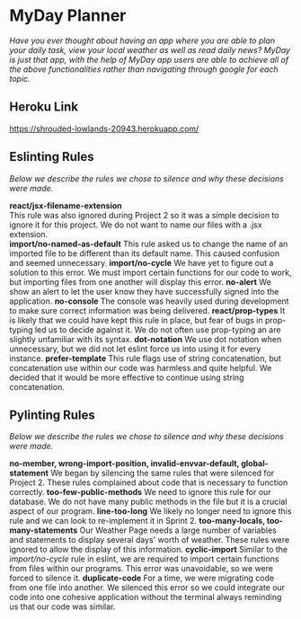 # MyDay Planner
*Have you ever thought about having an app where you are able to plan your daily task, view your local weather as well as read daily news? MyDay is just that app, with the help of  MyDay app users are able to achieve all of the above functionalities rather than navigating through google for each topic.*

## Heroku Link
https://shrouded-lowlands-20943.herokuapp.com/

## Eslinting Rules
*Below we describe the rules we chose to silence and why these decisions were made.*

**react/jsx-filename-extension**\
This rule was also ignored during Project 2 so it was a simple decision to ignore it for this project. We do not want to name our files with a .jsx extension.\
**import/no-named-as-default**
This rule asked us to change the name of an imported file to be different than its default name. This caused confusion and seemed unnecessary.
**import/no-cycle**
We have yet to figure out a solution to this error. We must import certain functions for our code to work, but importing files from one another will display this error.
**no-alert**
We show an alert to let the user know they have successfully signed into the application.
**no-console**
The console was heavily used during development to make sure correct information was being delivered.
**react/prop-types**
It is likely that we could have kept this rule in place, but fear of bugs in prop-typing led us to decide against it. We do not often use prop-typing an are slightly unfamiliar with its syntax.
**dot-notation**
We use dot notation when unnecessary, but we did not let eslint force us into using it for every instance.
**prefer-template**
This rule flags use of string concatenation, but concatenation use within our code was harmless and quite helpful. We decided that it would be more effective to continue using string concatenation.

## Pylinting Rules
*Below we describe the rules we chose to silence and why these decisions were made.*

**no-member, wrong-import-position, invalid-envvar-default, global-statement**
We began by silencing the same rules that were silenced for Project 2. These rules complained about code that is necessary to function correctly.
**too-few-public-methods**
We need to ignore this rule for our database. We do not have many public methods in the file but it is a crucial aspect of our program.
**line-too-long**
We likely no longer need to ignore this rule and we can look to re-implement it in Sprint 2.
**too-many-locals, too-many-statements**
Our Weather Page needs a large number of variables and statements to display several days' worth of weather. These rules were ignored to allow the display of this information. 
**cyclic-import**
Similar to the *import/no-cycle* rule in eslint, we are required to import certain functions from files within our programs. This error was unavoidable, so we were forced to silence it.
**duplicate-code**
For a time, we were migrating code from one file into another. We silenced this error so we could integrate our code into one cohesive application without the terminal always reminding us that our code was similar.
